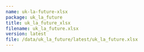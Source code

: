 ```yaml
---
name: uk-la-future-xlsx
package: uk_la_future
title: uk_la_future_xlsx
filename: uk_la_future.xlsx
version: latest
file: /data/uk_la_future/latest/uk_la_future.xlsx
---
```

